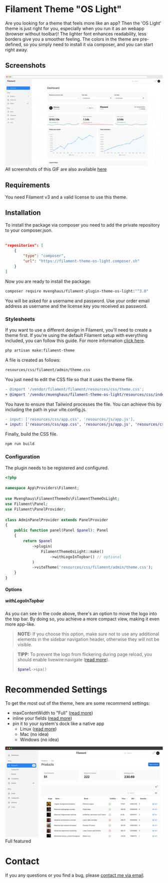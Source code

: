 # Filament Theme "OS Light"

Are you looking for a theme that feels more like an app? Then the 'OS Light' theme is just right for you, especially when you run it as an webapp (browser without toolbar)! The lighter font enhances readability, less borders give you a smoother feeling.
The colors in the theme are pre-defined, so you simply need to install it via composer, and you can start right away.

## Screenshots

![Screenshots](https://raw.githubusercontent.com/mvenghaus/filament-theme-os-light-docs/main/images/screenshots.gif)
All screenshots of this GIF are also available [here](https://github.com/mvenghaus/filament-theme-os-light-docs/tree/main/images)

## Requirements

You need Filament v3 and a valid license to use this theme.

## Installation

To install the package via composer you need to add the private repository to your composer.json.

```json

"repositories": [
    {
        "type": "composer",
        "url": "https://filament-theme-os-light.composer.sh"
    }
]

```

Now you are ready to install the package:

```bash
composer require mvenghaus/filament-plugin-theme-os-light:"^3.0"
```

You will be asked for a username and password. Use your order email address as username and the license key you received as password.

### Stylesheets

If you want to use a different design in Filament, you'll need to create a theme first. If you're using the default Filament setup with everything included, you can follow this guide.
For more information [click here](https://filamentphp.com/docs/3.x/panels/themes#creating-a-custom-theme).

```bash
php artisan make:filament-theme
```

A file is created as follows:

```bash
resources/css/filament/admin/theme.css
```

You just need to edit the CSS file so that it uses the theme file.

```diff
- @import '/vendor/filament/filament/resources/css/theme.css';
+ @import '/vendor/mvenghaus/filament-theme-os-light/resources/css/index.css';
```

You have to ensure that Tailwind processes the file. You can achieve this by including the path in your vite.config.js.

```diff
- input: ['resources/css/app.css', 'resources/js/app.js'],
+ input: ['resources/css/app.css', 'resources/js/app.js', 'resources/css/filament/admin/theme.css'],
```

Finally, build the CSS file.

```bash
npm run build
```

### Configuration

The plugin needs to be registered and configured.

```php
<?php
 
namespace App\Providers\Filament;
 
use Mvenghaus\FilamentThemeOs\FilamentThemeOsLight;
use Filament\Panel;
use Filament\PanelProvider;
 
class AdminPanelProvider extends PanelProvider
{
    public function panel(Panel $panel): Panel
    {
        return $panel
            ->plugin(
                FilamentThemeOsLight::make()
                    ->withLogoInTopbar() // optional
            )
            ->viteTheme('resources/css/filament/admin/theme.css');
    }
}
```

#### Options

##### withLogoInTopbar
As you can see in the code above, there's an option to move the logo into the top bar. By doing so, you achieve a more compact view, making it even more app-like.

> **NOTE:** If you choose this option, make sure not to use any additional elements in the sidebar navigation header, otherwise they will not be visible.

> **TIPP:** To prevent the logo from flickering during page reload, you should enable livewire:navigate ([read more](https://filamentphp.com/docs/3.x/panels/configuration)).
> ```php
> $panel->spa() 
> ```

# Recommended Settings
To get the most out of the theme, here are some recommend settings:

* maxContentWidth to "Full" ([read more](https://filamentphp.com/docs/2.x/admin/appearance#changing-the-maximum-content-width))
* inline your fields ([read  more](https://filamentphp.com/docs/2.x/forms/fields#checkbox))
* pin it to your system's dock like a native app
  * Linux ([read more](https://github.com/linuxmint/webapp-manager))
  * Mac (no idea)
  * Windows (no idea)

![Full Featured](https://raw.githubusercontent.com/mvenghaus/filament-theme-os-light-docs/main/images/full-featured.png)
Full featured

# Contact
If you any questions or you find a bug, please [contact me via email](mailto:support@inklammern.de).